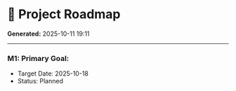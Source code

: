 # 📅 Project Roadmap

**Generated:** 2025-10-11 19:11

---

### M1: Primary Goal:
- Target Date: 2025-10-18
- Status: Planned

